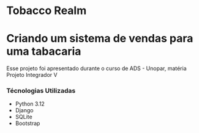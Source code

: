 # Tobacco Realm
<h1> Criando um sistema de vendas para uma tabacaria </h1>
<p> Esse projeto foi apresentado durante o curso de ADS - Unopar, matéria Projeto Integrador V </p>
<h3> Técnologias Utilizadas </h3>
<p>
  <ul>
    <li> Python 3.12 </li>
    <li> Django </li>
    <li> SQLite </li>
    <li> Bootstrap</li>
  </ul>
</p>
